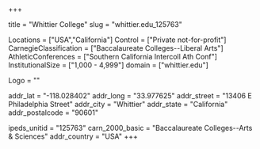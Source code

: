 
+++

title = "Whittier College"
slug = "whittier.edu_125763"

Locations = ["USA","California"]
Control = ["Private not-for-profit"]
CarnegieClassification = ["Baccalaureate Colleges--Liberal Arts"]
AthleticConferences = ["Southern California Intercoll Ath Conf"]
InstitutionalSize = ["1,000 - 4,999"]
domain = ["whittier.edu"]

Logo = ""

addr_lat = "-118.028402"
addr_long = "33.977625"
addr_street = "13406 E Philadelphia Street"
addr_city = "Whittier"
addr_state = "California"
addr_postalcode = "90601"

ipeds_unitid = "125763"
carn_2000_basic = "Baccalaureate Colleges--Arts & Sciences"
addr_country = "USA"
+++
    
